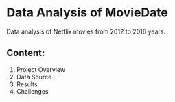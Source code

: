 # Data Analysis of MovieDate
Data analysis of Netflix movies from 2012 to 2016 years.

## Content:
1. Project Overview
2. Data Source
3. Results
4. Challenges


